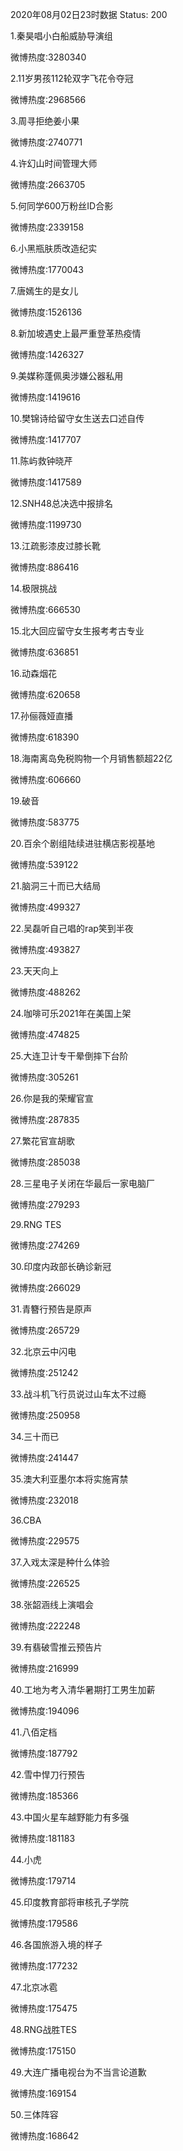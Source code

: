 2020年08月02日23时数据
Status: 200

1.秦昊唱小白船威胁导演组

微博热度:3280340

2.11岁男孩112轮双字飞花令夺冠

微博热度:2968566

3.周寻拒绝姜小果

微博热度:2740771

4.许幻山时间管理大师

微博热度:2663705

5.何同学600万粉丝ID合影

微博热度:2339158

6.小黑瓶肤质改造纪实

微博热度:1770043

7.唐嫣生的是女儿

微博热度:1526136

8.新加坡遇史上最严重登革热疫情

微博热度:1426327

9.美媒称蓬佩奥涉嫌公器私用

微博热度:1419616

10.樊锦诗给留守女生送去口述自传

微博热度:1417707

11.陈屿救钟晓芹

微博热度:1417589

12.SNH48总决选中报排名

微博热度:1199730

13.江疏影漆皮过膝长靴

微博热度:886416

14.极限挑战

微博热度:666530

15.北大回应留守女生报考考古专业

微博热度:636851

16.动森烟花

微博热度:620658

17.孙俪薇娅直播

微博热度:618390

18.海南离岛免税购物一个月销售额超22亿

微博热度:606660

19.破音

微博热度:583775

20.百余个剧组陆续进驻横店影视基地

微博热度:539122

21.脑洞三十而已大结局

微博热度:499327

22.吴磊听自己唱的rap笑到半夜

微博热度:493827

23.天天向上

微博热度:488262

24.咖啡可乐2021年在美国上架

微博热度:474825

25.大连卫计专干晕倒摔下台阶

微博热度:305261

26.你是我的荣耀官宣

微博热度:287835

27.繁花官宣胡歌

微博热度:285038

28.三星电子关闭在华最后一家电脑厂

微博热度:279293

29.RNG TES

微博热度:274269

30.印度内政部长确诊新冠

微博热度:266029

31.青簪行预告是原声

微博热度:265729

32.北京云中闪电

微博热度:251242

33.战斗机飞行员说过山车太不过瘾

微博热度:250958

34.三十而已

微博热度:241447

35.澳大利亚墨尔本将实施宵禁

微博热度:232018

36.CBA

微博热度:229575

37.入戏太深是种什么体验

微博热度:226525

38.张韶涵线上演唱会

微博热度:222248

39.有翡破雪推云预告片

微博热度:216999

40.工地为考入清华暑期打工男生加薪

微博热度:194096

41.八佰定档

微博热度:187792

42.雪中悍刀行预告

微博热度:185366

43.中国火星车越野能力有多强

微博热度:181183

44.小虎

微博热度:179714

45.印度教育部将审核孔子学院

微博热度:179586

46.各国旅游入境的样子

微博热度:177232

47.北京冰雹

微博热度:175475

48.RNG战胜TES

微博热度:175150

49.大连广播电视台为不当言论道歉

微博热度:169154

50.三体阵容

微博热度:168642

